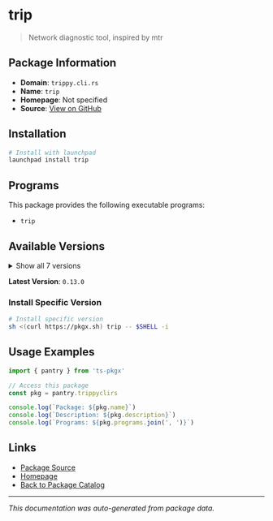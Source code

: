 # trip

> Network diagnostic tool, inspired by mtr

## Package Information

- **Domain**: `trippy.cli.rs`
- **Name**: `trip`
- **Homepage**: Not specified
- **Source**: [View on GitHub](https://github.com/pkgxdev/pantry/tree/main/projects/trippy.cli.rs/package.yml)

## Installation

```bash
# Install with launchpad
launchpad install trip
```

## Programs

This package provides the following executable programs:

- `trip`

## Available Versions

<details>
<summary>Show all 7 versions</summary>

- `0.13.0`, `0.12.2`, `0.12.1`, `0.12.0`, `0.11.0`
- `0.10.0`, `0.9.0`

</details>

**Latest Version**: `0.13.0`

### Install Specific Version

```bash
# Install specific version
sh <(curl https://pkgx.sh) trip -- $SHELL -i
```

## Usage Examples

```typescript
import { pantry } from 'ts-pkgx'

// Access this package
const pkg = pantry.trippyclirs

console.log(`Package: ${pkg.name}`)
console.log(`Description: ${pkg.description}`)
console.log(`Programs: ${pkg.programs.join(', ')}`)
```

## Links

- [Package Source](https://github.com/pkgxdev/pantry/tree/main/projects/trippy.cli.rs/package.yml)
- [Homepage](#)
- [Back to Package Catalog](../package-catalog.md)

---

*This documentation was auto-generated from package data.*
